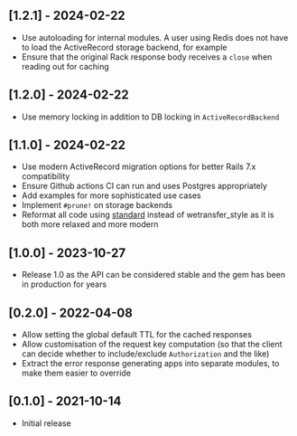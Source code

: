 ## [1.2.1] - 2024-02-22

- Use autoloading for internal modules. A user using Redis does not have to load the ActiveRecord storage backend, for example
- Ensure that the original Rack response body receives a `close` when reading out for caching

## [1.2.0] - 2024-02-22

- Use memory locking in addition to DB locking in `ActiveRecordBackend`

## [1.1.0] - 2024-02-22

- Use modern ActiveRecord migration options for better Rails 7.x compatibility
- Ensure Github actions CI can run and uses Postgres appropriately
- Add examples for more sophisticated use cases
- Implement `#prune!` on storage backends
- Reformat all code using [standard](https://github.com/standardrb/standard) instead of wetransfer_style as it is both more relaxed and more modern

## [1.0.0] - 2023-10-27

- Release 1.0 as the API can be considered stable and the gem has been in production for years

## [0.2.0] - 2022-04-08

- Allow setting the global default TTL for the cached responses
- Allow customisation of the request key computation (so that the client can decide whether to include/exclude `Authorization` and the like)
- Extract the error response generating apps into separate modules, to make them easier to override

## [0.1.0] - 2021-10-14

- Initial release
